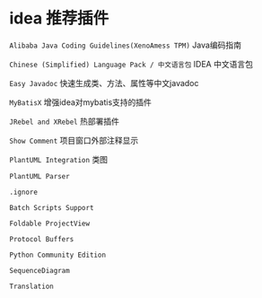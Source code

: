 # idea 推荐插件

`Alibaba Java Coding Guidelines(XenoAmess TPM)` Java编码指南

`Chinese (Simplified) Language Pack / 中文语言包` IDEA 中文语言包

`Easy Javadoc` 快速生成类、方法、属性等中文javadoc

`MyBatisX` 增强idea对mybatis支持的插件

`JRebel and XRebel` 热部署插件

`Show Comment` 项目窗口外部注释显示

`PlantUML Integration` 类图

`PlantUML Parser`

`.ignore`

`Batch Scripts Support`

`Foldable ProjectView`

`Protocol Buffers`

`Python Community Edition`

`SequenceDiagram`

`Translation`

‍
